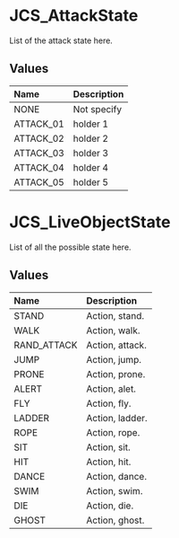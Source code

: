 # JCS_AttackState

List of the attack state here.

## Values

| Name      | Description |
|:----------|:------------|
| NONE      | Not specify |
| ATTACK_01 | holder 1    |
| ATTACK_02 | holder 2    |
| ATTACK_03 | holder 3    |
| ATTACK_04 | holder 4    |
| ATTACK_05 | holder 5    |

# JCS_LiveObjectState

List of all the possible state here.

## Values

| Name        | Description     |
|:------------|:----------------|
| STAND       | Action, stand.  |
| WALK        | Action, walk.   |
| RAND_ATTACK | Action, attack. |
| JUMP        | Action, jump.   |
| PRONE       | Action, prone.  |
| ALERT       | Action, alet.   |
| FLY         | Action, fly.    |
| LADDER      | Action, ladder. |
| ROPE        | Action, rope.   |
| SIT         | Action, sit.    |
| HIT         | Action, hit.    |
| DANCE       | Action, dance.  |
| SWIM        | Action, swim.   |
| DIE         | Action, die.    |
| GHOST       | Action, ghost.  |
